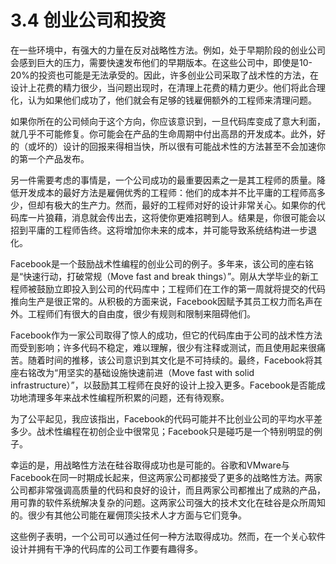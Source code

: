 # 3.4 创业公司和投资

在一些环境中，有强大的力量在反对战略性方法。例如，处于早期阶段的创业公司会感到巨大的压力，需要快速发布他们的早期版本。在这些公司中，即使是10-20%的投资也可能是无法承受的。因此，许多创业公司采取了战术性的方法，在设计上花费的精力很少，当问题出现时，在清理上花费的精力更少。他们将此合理化，认为如果他们成功了，他们就会有足够的钱雇佣额外的工程师来清理问题。

如果你所在的公司倾向于这个方向，你应该意识到，一旦代码库变成了意大利面，就几乎不可能修复。你可能会在产品的生命周期中付出高昂的开发成本。此外，好的（或坏的）设计的回报来得相当快，所以很有可能战术性的方法甚至不会加速你的第一个产品发布。

另一件需要考虑的事情是，一个公司成功的最重要因素之一是其工程师的质量。降低开发成本的最好方法是雇佣优秀的工程师：他们的成本并不比平庸的工程师高多少，但却有极大的生产力。然而，最好的工程师对好的设计非常关心。如果你的代码库一片狼藉，消息就会传出去，这将使你更难招聘到人。结果是，你很可能会以招到平庸的工程师告终。这将增加你未来的成本，并可能导致系统结构进一步退化。

Facebook是一个鼓励战术性编程的创业公司的例子。多年来，该公司的座右铭是“快速行动，打破常规（Move fast and break things）”。刚从大学毕业的新工程师被鼓励立即投入到公司的代码库中；工程师们在工作的第一周就将提交的代码推向生产是很正常的。从积极的方面来说，Facebook因赋予其员工权力而名声在外。工程师们有很大的自由度，很少有规则和限制来阻碍他们。

Facebook作为一家公司取得了惊人的成功，但它的代码库由于公司的战术性方法而受到影响；许多代码不稳定，难以理解，很少有注释或测试，而且使用起来很痛苦。随着时间的推移，该公司意识到其文化是不可持续的。最终，Facebook将其座右铭改为“用坚实的基础设施快速前进（Move fast with solid infrastructure）”，以鼓励其工程师在良好的设计上投入更多。Facebook是否能成功地清理多年来战术性编程所积累的问题，还有待观察。

为了公平起见，我应该指出，Facebook的代码可能并不比创业公司的平均水平差多少。战术性编程在初创企业中很常见；Facebook只是碰巧是一个特别明显的例子。

幸运的是，用战略性方法在硅谷取得成功也是可能的。谷歌和VMware与Facebook在同一时期成长起来，但这两家公司都接受了更多的战略性方法。两家公司都非常强调高质量的代码和良好的设计，而且两家公司都推出了成熟的产品，用可靠的软件系统解决复杂的问题。这两家公司强大的技术文化在硅谷是众所周知的。很少有其他公司能在雇佣顶尖技术人才方面与它们竞争。

这些例子表明，一个公司可以通过任何一种方法取得成功。然而，在一个关心软件设计并拥有干净的代码库的公司工作要有趣得多。&#x20;
